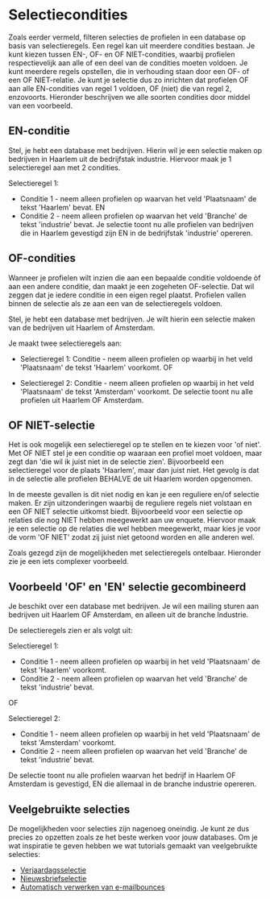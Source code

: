 # Selectiecondities
Zoals eerder vermeld, filteren selecties de profielen in een database op basis van selectieregels. Een regel kan uit meerdere condities bestaan. Je kunt kiezen tussen EN-, OF- en OF NIET-condities, waarbij profielen respectievelijk aan alle of een deel van de condities moeten voldoen. Je kunt meerdere regels opstellen, die in verhouding staan door een OF- of een OF NIET-relatie. Je kunt je selectie dus zo inrichten dat profielen OF aan alle EN-condities van regel 1 voldoen, OF (niet) die van regel 2, enzovoorts. Hieronder beschrijven we alle soorten condities door middel van een voorbeeld.

## EN-conditie

Stel, je hebt een database met bedrijven. Hierin wil je een selectie maken op bedrijven in Haarlem uit de bedrijfstak industrie. Hiervoor maak je 1 selectieregel aan met 2 condities.

Selectieregel 1:
* Conditie 1 - neem alleen profielen op waarvan het veld 'Plaatsnaam' de tekst 'Haarlem' bevat.
    EN
* Conditie 2 - neem alleen profielen op waarvan het veld 'Branche' de tekst 'industrie' bevat.
Je selectie toont nu alle profielen van bedrijven die in Haarlem gevestigd zijn EN in de bedrijfstak 'industrie' opereren.

## OF-condities
Wanneer je profielen wilt inzien die aan een bepaalde conditie voldoende òf aan een andere conditie, dan maakt je een zogeheten OF-selectie. Dat wil zeggen dat je iedere conditie in een eigen regel plaatst. Profielen vallen binnen de selectie als ze aan een van de selectieregels voldoen.

Stel, je hebt een database met bedrijven. Je wilt hierin een selectie maken van de bedrijven uit Haarlem of Amsterdam.

Je maakt twee selectieregels aan:

* Selectieregel 1: Conditie - neem alleen profielen op waarbij in het veld 'Plaatsnaam' de tekst 'Haarlem' voorkomt.
    OF

* Selectieregel 2: Conditie - neem alleen profielen op waarbij in het veld 'Plaatsnaam' de tekst 'Amsterdam' voorkomt.
De selectie toont nu alle profielen uit Haarlem OF Amsterdam.

## OF NIET-selectie
Het is ook mogelijk een selectieregel op te stellen en te kiezen voor 'of niet'. Met OF NIET stel je een conditie op waaraan een profiel moet voldoen, maar zegt dan 'die wil ik juist niet in de selectie zien'. Bijvoorbeeld een selectieregel voor de plaats 'Haarlem', maar dan juist niet. Het gevolg is dat in de selectie alle profielen BEHALVE de uit Haarlem worden opgenomen.

In de meeste gevallen is dit niet nodig en kan je een reguliere en/of selectie maken. Er zijn uitzonderingen waarbij de reguliere regels niet volstaan en een OF NIET selectie uitkomst biedt. Bijvoorbeeld voor een selectie op relaties die nog NIET hebben meegewerkt aan uw enquete. Hiervoor maak je een selectie op de relaties die wel hebben meegewerkt, maar kies je voor de vorm 'OF NIET' zodat zij juist niet getoond worden en alle anderen wel.

Zoals gezegd zijn de mogelijkheden met selectieregels ontelbaar. Hieronder zie je een iets complexer voorbeeld.

## Voorbeeld 'OF' en 'EN' selectie gecombineerd

Je beschikt over een database met bedrijven. Je wil een mailing sturen aan bedrijven uit Haarlem OF Amsterdam, en alleen uit de branche Industrie.

De selectieregels zien er als volgt uit:

Selectieregel 1:

* Conditie 1 - neem alleen profielen op waarbij in het veld 'Plaatsnaam' de tekst 'Haarlem' voorkomt.
* Conditie 2 - neem alleen profielen op waarvan het veld 'Branche' de tekst 'industrie' bevat.

OF

Selectieregel 2:

* Conditie 1 - neem alleen profielen op waarbij in het veld 'Plaatsnaam' de tekst 'Amsterdam' voorkomt.
* Conditie 2 - neem alleen profielen op waarvan het veld 'Branche' de tekst 'industrie' bevat.

De selectie toont nu alle profielen waarvan het bedrijf in Haarlem OF Amsterdam is gevestigd, EN die allemaal in de branche industrie opereren.

## Veelgebruikte selecties
De mogelijkheden voor selecties zijn nagenoeg oneindig. Je kunt ze dus precies zo opzetten zoals ze het beste werken voor jouw databases. Om je wat inspiratie te geven hebben we wat tutorials gemaakt van veelgebruikte selecties:

* [Verjaardagsselectie](how-to-create-a-birthday-selection)
* [Nieuwsbriefselectie](create-a-mailing-list)
* [Automatisch verwerken van e-mailbounces](automatically-process-bounces)


